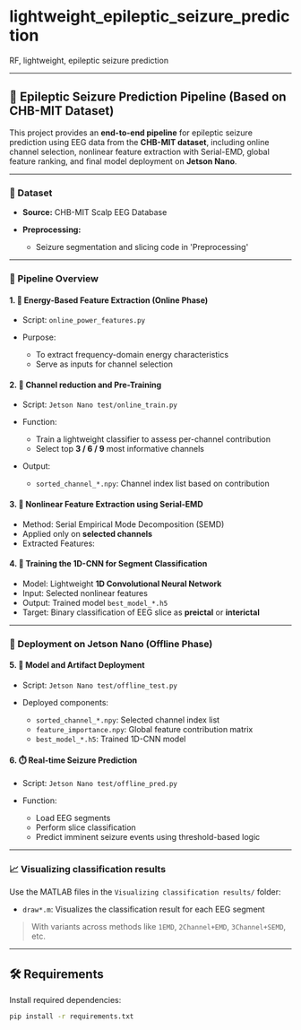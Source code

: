 # lightweight_epileptic_seizure_prediction
RF, lightweight, epileptic seizure prediction

---

## 🔬 Epileptic Seizure Prediction Pipeline (Based on CHB-MIT Dataset)

This project provides an **end-to-end pipeline** for epileptic seizure prediction using EEG data from the **CHB-MIT dataset**, including online channel selection, nonlinear feature extraction with Serial-EMD, global feature ranking, and final model deployment on **Jetson Nano**.

---

### 📁 Dataset

* **Source:** CHB-MIT Scalp EEG Database
* **Preprocessing:**

  * Seizure segmentation and slicing code in 'Preprocessing'

---

### 🧠 Pipeline Overview

#### 1. 🔋 Energy-Based Feature Extraction (Online Phase)

* Script: `online_power_features.py`
* Purpose:

  * To extract frequency-domain energy characteristics
  * Serve as inputs for channel selection

#### 2. 📡 Channel reduction and Pre-Training

* Script: `Jetson Nano test/online_train.py`
* Function:

  * Train a lightweight classifier to assess per-channel contribution
  * Select top **3 / 6 / 9** most informative channels
* Output:

  * `sorted_channel_*.npy`: Channel index list based on contribution

#### 3. 🌊 Nonlinear Feature Extraction using Serial-EMD

* Method: Serial Empirical Mode Decomposition (SEMD)
* Applied only on **selected channels**
* Extracted Features:


#### 4. 🧩 Training the 1D-CNN for Segment Classification

* Model: Lightweight **1D Convolutional Neural Network**
* Input: Selected nonlinear features
* Output: Trained model `best_model_*.h5`
* Target: Binary classification of EEG slice as **preictal** or **interictal**

---

### 🚀 Deployment on Jetson Nano (Offline Phase)

#### 5. 🧪 Model and Artifact Deployment

* Script: `Jetson Nano test/offline_test.py`
* Deployed components:

  * `sorted_channel_*.npy`: Selected channel index list
  * `feature_importance.npy`: Global feature contribution matrix
  * `best_model_*.h5`: Trained 1D-CNN model

#### 6. ⏱️ Real-time Seizure Prediction

* Script: `Jetson Nano test/offline_pred.py`
* Function:

  * Load EEG segments
  * Perform slice classification
  * Predict imminent seizure events using threshold-based logic

---
### 📈 Visualizing classification results

Use the MATLAB files in the `Visualizing classification results/` folder:

- `draw*.m`: Visualizes the classification result for each EEG segment  

> With variants across methods like `1EMD`, `2Channel+EMD`, `3Channel+SEMD`, etc.

---

## 🛠 Requirements

Install required dependencies:

```bash
pip install -r requirements.txt
